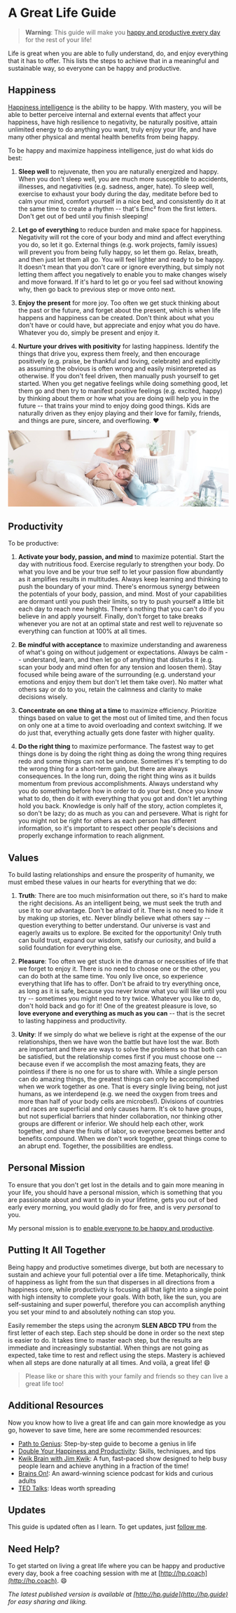 A Great Life Guide
==================

> **Warning**: This guide will make you [happy and productive every day](story.md) for the rest of your life!

Life is great when you are able to fully understand, do, and enjoy everything that it has to offer. This lists
the steps to achieve that in a meaningful and sustainable way, so everyone can be happy and productive.

Happiness
---------

[Happiness intelligence](https://www.longdom.org/proceedings/happiness-intelligence-hq--the-ability-to-be-happy-and-its-measurement-12348.html)
is the ability to be happy. With mastery, you will be able to better perceive internal and external events that
affect your happiness, have high resilience to negativity, be naturally positive, attain unlimited energy to do
anything you want, truly enjoy your life, and have many other physical and mental health benefits from being happy.

To be happy and maximize happiness intelligence, just do what kids do best:

1. **Sleep well** to rejuvenate, then you are naturally energized and happy. When you don't sleep well, you are much
   more susceptible to accidents, illnesses, and negativities (e.g. sadness, anger, hate). To sleep well, exercise to
   exhaust your body during the day, meditate before bed to calm your mind, comfort yourself in a nice bed, and
   consistently do it at the same time to create a rhythm -- that's Emc² from the first letters. Don't get out of bed
   until you finish sleeping!

2. **Let go of everything** to reduce burden and make space for happiness. Negativity will rot the core of your body and
   mind and affect everything you do, so let it go. External things (e.g. work projects, family issues) will prevent you
   from being fully happy, so let them go. Relax, breath, and then just let them all go. You will feel lighter and ready
   to be happy. It doesn't mean that you don't care or ignore everything, but simply not letting them affect you
   negatively to enable you to make changes wisely and move forward. If it's hard to let go or you feel sad without
   knowing why, then go back to previous step or move onto next.

3. **Enjoy the present** for more joy. Too often we get stuck thinking about the past or the future, and forget
   about the present, which is when life happens and happiness can be created. Don't think about what you don't have or
   could have, but appreciate and enjoy what you do have. Whatever you do, simply be present and enjoy it.

4. **Nurture your drives with positivity** for lasting happiness. Identify the things that drive you, express them
   freely, and then encourage positively (e.g. praise, be thankful and loving, celebrate) and explicitly as
   assuming the obvious is often wrong and easily misinterpreted as otherwise. If you don't feel driven, then manually
   push yourself to get started. When you get negative feelings while doing something good, let them go and then try to
   manifest positive feelings (e.g. excited, happy) by thinking about them or how what you are doing will help you in
   the future -- that trains your mind to enjoy doing good things. Kids are naturally driven as they enjoy playing and
   their love for family, friends, and things are pure, sincere, and overflowing. :heart:

<img src="images/great-life-by-paige-cody.jpg">

Productivity
------------

To be productive:

1. **Activate your body, passion, and mind** to maximize potential. Start the day with nutritious food. Exercise
   regularly to strengthen your body. Do what you love and be your true self to let your passion flow abundantly as it
   amplifies results in multitudes. Always keep learning and thinking to push the boundary of your mind. There's
   enormous synergy between the potentials of your body, passion, and mind. Most of your capabilities are dormant until
   you push their limits, so try to push yourself a little bit each day to reach new heights. There's nothing that you
   can't do if you believe in and apply yourself. Finally, don't forget to take breaks whenever you are not at an
   optimal state and rest well to rejuvenate so everything can function at 100% at all times.

2. **Be mindful with acceptance** to maximize understanding and awareness of what's going on without judgement or
   expectations. Always be calm -- understand, learn, and then let go of anything that disturbs it (e.g. scan your body
   and mind often for any tension and loosen them). Stay focused while being aware of the surrounding (e.g. understand
   your emotions and enjoy them but don't let them take over). No matter what others say or do to you, retain the
   calmness and clarity to make decisions wisely.

3. **Concentrate on one thing at a time** to maximize efficiency. Prioritize things based on value to get the most out
   of limited time, and then focus on only one at a time to avoid overloading and context switching. If we do just that,
   everything actually gets done faster with higher quality.

4. **Do the right thing** to maximize performance. The fastest way to get things done is by doing the right thing as
   doing the wrong thing requires redo and some things can not be undone. Sometimes it's tempting to do the wrong thing
   for a short-term gain, but there are always consequences. In the long run, doing the right thing wins as it builds
   momentum from previous accomplishments. Always understand why you do something before how in order to do your best.
   Once you know what to do, then do it with everything that you got and don't let anything hold you back.
   Knowledge is only half of the story, action completes it, so don't be lazy; do as much as you can and persevere.
   What is right for you might not be right for others as each person has different information, so it's important to
   respect other people's decisions and properly exchange information to reach alignment.

Values
------

To build lasting relationships and ensure the prosperity of humanity, we must embed these values in our hearts for
everything that we do:

1. **Truth**: There are too much misinformation out there, so it's hard to make the right decisions. As an intelligent
   being, we must seek the truth and use it to our advantage. Don't be afraid of it. There is no need to hide it by
   making up stories, etc. Never blindly believe what others say -- question everything to better understand. Our
   universe is vast and eagerly awaits us to explore. Be excited for the opportunity! Only truth can build trust,
   expand our wisdom, satisfy our curiosity, and build a solid foundation for everything else.

2. **Pleasure**: Too often we get stuck in the dramas or necessities of life that we forget to enjoy it.
   There is no need to choose one or the other, you can do both at the same time. You only live once, so experience
   everything that life has to offer. Don't be afraid to try everything once, as long as it is safe, because you never
   know what you will like until you try -- sometimes you might need to try twice. Whatever you like to do, don't hold
   back and go for it! One of the greatest pleasure is love, so **love everyone and everything as much as you can** --
   that is the secret to lasting happiness and productivity.

3. **Unity**: If we simply do what we believe is right at the expense of the our relationships, then we have won the
   battle but have lost the war. Both are important and there are ways to solve the problems so that both can be
   satisfied, but the relationship comes first if you must choose one -- because even if we accomplish the most amazing
   feats, they are pointless if there is no one for us to share with.
   While a single person can do amazing things, the greatest things can only be accomplished when we work
   together as one. That is every single living being, not just humans, as we interdepend (e.g. we need the oxygen from
   trees and more than half of your body cells are microbes!). Divisions of countries and races are superficial and only
   causes harm. It's ok to have groups, but not superficial barriers that hinder collaboration, nor thinking other
   groups are different or inferior. We should help each other, work together, and share the fruits of labor, so
   everyone becomes better and benefits compound. When we don't work together, great things come to an abrupt end.
   Together, the possibilities are endless.

Personal Mission
----------------

To ensure that you don't get lost in the details and to gain more meaning in your life, you should have a personal
mission, which is something that you are passionate about and want to do in your lifetime, gets you out of bed early
every morning, you would gladly do for free, and is very *personal* to you.

My personal mission is to [enable everyone to be happy and productive](story.md).


Putting It All Together
-----------------------

Being happy and productive sometimes diverge, but both are necessary to sustain and achieve your full potential
over a life time. Metaphorically, think of happiness as light from the sun that disperses in all
directions from a happiness core, while productivity is focusing all that light into a single point
with high intensity to complete your goals. With both, like the sun, you are self-sustaining and super
powerful, therefore you can accomplish anything you set your mind to and absolutely nothing can stop you.

Easily remember the steps using the acronym **SLEN ABCD TPU** from the first letter of each step.
Each step should be done in order so the next step is easier to do. It takes time to master each step, but the results
are immediate and increasingly substantial. When things are not going as expected, take time to rest and reflect using
the steps. Mastery is achieved when all steps are done naturally at all times. And voilà, a great life! :smile:

> Please like or share this with your family and friends so they can live a great life too!

Additional Resources
--------------------

Now you know how to live a great life and can gain more knowledge as you go, however to save time, here are
some recommended resources:

* [Path to Genius](genius.md): Step-by-step guide to become a genius in life
* [Double Your Happiness and Productivity](double.md): Skills, techniques, and tips
* [Kwik Brain with Jim Kwik](https://podcasts.apple.com/us/podcast/kwik-brain-with-jim-kwik/id1208024744): A fun,
  fast-paced show designed to help busy people learn and achieve anything in a fraction of the time!
* [Brains On!](https://www.brainson.org/): An award-winning science podcast for kids and curious adults
* [TED Talks](https://www.youtube.com/user/TEDtalksDirector): Ideas worth spreading

Updates
-------

This guide is updated often as I learn. To get updates, just [follow me](https://www.linkedin.com/in/maxzheng/).

Need Help?
----------

To get started on living a great life where you can be happy and productive every day, book a free coaching session with
me at [http://hp.coach](http://hp.coach). :smile:

*The latest published version is available at [http://hp.guide](http://hp.guide) for easy sharing and liking.*
